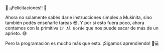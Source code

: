  :tada: ¡¡Felicitaciones!! :tada:

Ahora no solamente sabés darle instrucciones simples a Mukinita, sino también podés enseñarle tareas :sunglasses:. Y por si esto fuera poco, ahora contamos con la primitiva `Ir Al Borde` que nos puede sacar de más de un aprieto. :sweat_smile:

Pero la programación es mucho más que esto. ¡Sigamos aprendiendo! :muscle::computer: